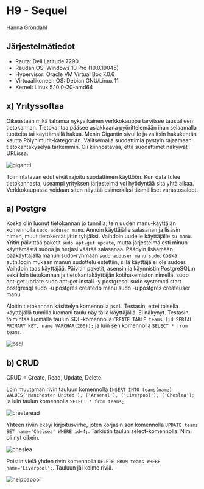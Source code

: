 # H9 - Sequel

Hanna Gröndahl

## Järjestelmätiedot

- Rauta: Dell Latitude 7290
- Raudan OS: Windows 10 Pro (10.0.19045)
- Hypervisor: Oracle VM Virtual Box 7.0.6
- Virtuaalikoneen OS: Debian GNU/Linux 11
- Kernel: Linux 5.10.0-20-amd64

## x) Yrityssoftaa

Oikeastaan mikä tahansa nykyaikainen verkkokauppa tarvitsee taustalleen tietokannan. Tietokantaa pääsee asiakkaana pyörittelemään ihan selaamalla tuotteita tai käyttämällä hakua. Menin Gigantin sivuille ja valitsin hakukentän kautta Pölynimurit-kategorian. Valitsemalla suodattimia pystyin rajaamaan tietokantakyselyä tarkemmin. Oli kiinnostavaa, että suodattimet näkyivät URLissa.

![gigantti](https://user-images.githubusercontent.com/122886984/219141029-e7c00c8b-b54d-4b07-88b9-9326fa1eeaa3.png)

Toimintatavan edut eivät rajoitu suodattimen käyttöön. Kun data tulee tietokannasta, useampi yrityksen järjestelmä voi hyödyntää sitä yhtä aikaa. Verkkokaupassa voidaan siten näyttää esimerkiksi täsmälliset varastosaldot.

## a) Postgre

Koska olin luonut tietokannan jo tunnilla, tein uuden manu-käyttäjän komennolla `sudo adduser manu`. Annoin käyttäjälle salasanan ja lisäsin nimen, muut tietokentät jätin tyhjäksi. Vaihdoin uudelle käyttäjälle `su manu`. Yritin päivittää paketit `sudo apt-get update`, mutta järjestelmä esti minun käyttämästä sudoa ja herjasi väärää salasanaa. Päädyin lisäämään pääkäyttäjällä manun sudo-ryhmään `sudo adduser manu sudo`, koska auth.login mukaan manun sudottelu estettiin, sillä käyttäjä ei ole sudoer. Vaihdoin taas käyttäjää. Päivitin paketit, asensin ja käynnistin PostgreSQL:n sekä loin tietokannan ja tietokantakäyttäjän kotihakemiston nimellä.
	sudo apt-get update
	sudo apt-get install -y postgresql
	sudo systemctl start postgresql
	sudo -u postgres createdb manu
	sudo -u postgres createuser manu

Aloitin tietokannan käsittelyn komennolla `psql`. Testasin, ettei toisella käyttäjällä tunnilla luomani taulu näy tällä käyttäjällä. Ei näkynyt. Testasin toimintaa luomalla taulun SQL-komennolla `CREATE TABLE teams (id SERIAL PRIMARY KEY, name VARCHAR(200));` ja luin sen komennolla `SELECT * from teams`.

![psql](https://user-images.githubusercontent.com/122886984/219141205-b0f2b480-de60-443f-8aff-a22cbfbc6517.png)

## b) CRUD

CRUD = Create, Read, Update, Delete. 

Loin muutaman rivin tauluun komennolla `INSERT INTO teams(name) VALUES('Manchester United'), ('Arsenal'), ('Liverpool'), ('Cheslea');` ja luin taulun komennolla `SELECT * from teams;` 

![createread](https://user-images.githubusercontent.com/122886984/219141238-c3215c7c-ff26-407f-b7c9-b7dab874113a.png)

Yhteen riviin eksyi kirjoitusvirhe, joten korjasin sen komennolla `UPDATE teams SET name='Chelsea' WHERE id=4;`. Tarkistin taulun select-komennolla. Nimi oli nyt oikein.

![cheslea](https://user-images.githubusercontent.com/122886984/219141275-fb6f1031-10cb-493d-b7d4-491e61526b59.png)

Poistin vielä yhden rivin komennolla `DELETE FROM teams WHERE name='Liverpool';`. Tauluun jäi kolme riviä.

![heippapool](https://user-images.githubusercontent.com/122886984/219141308-c3da3442-3a2f-41b1-b486-5b90efde39b6.png)
